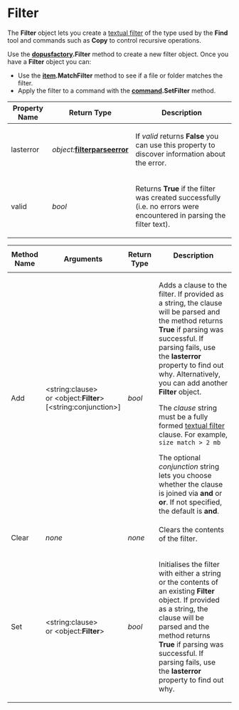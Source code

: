 # Filter

The **Filter** object lets you create a [textual filter](/Manual/file_operations/filtered_operations/textual_filters.md) of the type used by the **Find** tool and commands such as **Copy** to control recursive operations.

Use the **[dopusfactory](dopusfactory.md).Filter** method to create a new filter object. Once you have a **Filter** object you can:

- Use the **[item](item.md).MatchFilter** method to see if a file or folder matches the filter.
- Apply the filter to a command with the **[command](command.md).SetFilter** method.

<table>
<thead><tr><th>
Property Name</th><th>
Return Type</th><th>
Description
</th></tr></thead><tbody><tr><td>
lasterror</td><td>

*object:***[filterparseerror](filterparseerror.md)**</td><td>

If *valid* returns **False** you can use this property to discover information about the error.
</td></tr><tr><td>
valid</td><td>

*bool*</td><td>

Returns **True** if the filter was created successfully (i.e. no errors were encountered in parsing the filter text).
</td></tr></tbody>
</table>

<table>
<thead><tr><th>
Method Name</th><th>

**Arguments**</th><th>
Return Type</th><th>
Description
</th></tr></thead><tbody><tr><td>
Add</td><td>

\<string:clause\>  
or \<object:**Filter**\>  
\[\<string:conjunction\>\]</td><td>

*bool*</td><td>

Adds a clause to the filter. If provided as a string, the clause will be parsed and the method returns **True** if parsing was successful. If parsing fails, use the **lasterror** property to find out why. Alternatively, you can add another **Filter** object.

The *clause* string must be a fully formed [textual filter](/Manual/file_operations/filtered_operations/textual_filters.md) clause. For example, `size match > 2 mb`

The optional *conjunction* string lets you choose whether the clause is joined via **and** or **or**. If not specified, the default is **and**.
</td></tr><tr><td>
Clear</td><td>

*none*</td><td>

*none*</td><td>
Clears the contents of the filter.
</td></tr><tr><td>
Set</td><td>

\<string:clause\>  
or \<object:**Filter**\></td><td>

*bool*</td><td>

Initialises the filter with either a string or the contents of an existing **Filter** object. If provided as a string, the clause will be parsed and the method returns **True** if parsing was successful. If parsing fails, use the **lasterror** property to find out why.
</td></tr></tbody>
</table>

